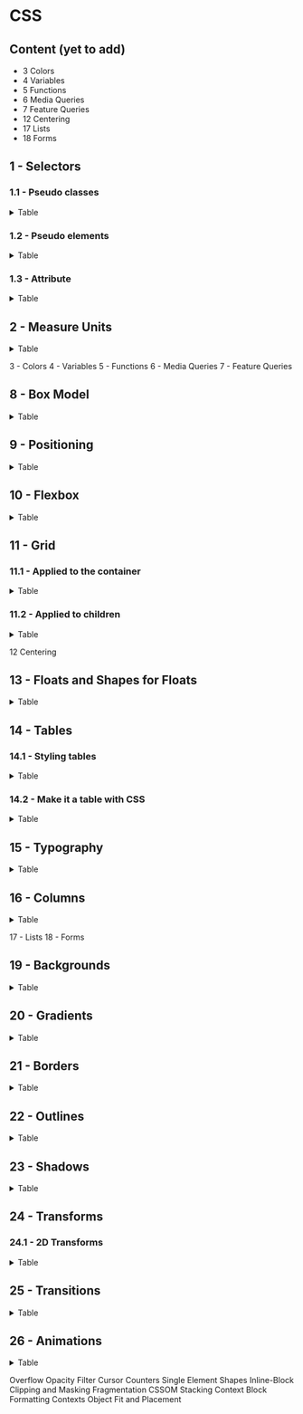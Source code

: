 # CSS

## Content (yet to add)
- 3 Colors
- 4 Variables
- 5 Functions
- 6 Media Queries
- 7 Feature Queries
- 12 Centering
- 17 Lists
- 18 Forms

## 1 - Selectors
### 1.1 - Pseudo classes
<details>
<summary>Table</summary>

|Pseudo class|Notes|Level|
|------------|-----|:---:|
|`:not(...)`|- can use: `:not(:last-child)` `:not(p):not(#id)` `:not([attribute])` `:not(.class)`<br>- cannot use: `:not(:not())` `:not(.class-one.class-two)` `:not(::after)`<br>`:not(a span + span ~ span)` (any combined selector)|:deciduous_tree:|
|`:nth-last-child`|from last|:deciduous_tree:|
|`:nth-child(2)`|if the 2nd element is ul, choses, otherwise no|:deciduous_tree:|
|`:only-child`|only one child|:deciduous_tree:|
|`:first-of-type`|with type in mind|:deciduous_tree:|
|`:last-of-type`|with type in mind|:deciduous_tree:|
|`:nth-of-type(2)`||:deciduous_tree:|
|`:nth-last-of-type(2)`||:deciduous_tree:|
|`:only-of-type`|only one of type inside a parent|
|`:empty`|no element or text inside|:deciduous_tree:|
|`:enabled`||:blossom:|
|`:disabled`||:blossom:|
|`:read-write`||:deciduous_tree:|
|`:read-only`||:deciduous_tree:|
|`:required`||:deciduous_tree:|
|`:optional`||:deciduous_tree:|
|`:checked`||:blossom:|
|`:valid`||:deciduous_tree:|
|`:invalid`||:deciduous_tree:|
|`:in-range`||:seedling:|
|`:out-of-range`||:seedling:|

</details>

### 1.2 - Pseudo elements
<details>
<summary>Table</summary>

|Pseudo element|Notes|Level|
|--------------|-----|:---:|
|`::first-line`||:seedling:|
|`::first-letter`||:seedling:|
|`::before`||:blossom:|
|`::after`||:blossom:|

</details>

### 1.3 - Attribute
<details>
<summary>Table</summary>

|Attribute selector|Notes|Level|
|------------------|-----|:---:|
|`[type="text"]`|exact|:deciduous_tree:|
|`[foo^="bar"]`|starts with 'bar'|:deciduous_tree:|
|`[foo$="bar"]`|ends with 'bar' (good for docs .jpg)|:deciduous_tree:|
|`[foo*="bar"]`|contains 'bar'|:deciduous_tree:|
|`[foo~="bar"]`|'bar' is a separate word|:deciduous_tree:|
|`[foo\|="bar"]`|prefix 'bar', the value has to be either alone or followed by '-'|:deciduous_tree:|

</details>

## 2 - Measure Units
<details>
<summary>Table</summary>

|Unit|Usage and notes|Level|
|----|---------------|:---:|
|`em`|depends on element's font-size|:deciduous_tree:|

</details>

3 - Colors
4 - Variables
5 - Functions
6 - Media Queries
7 - Feature Queries

## 8 - Box Model
<details>
<summary>Table</summary>

|Property|Usage and notes|Level|
|--------|---------------|:---:|
|`width`|- block full width<br>- phrasing width = content<br>- input's width by default = `[size]` attribute, doesn't grow into full parent's width|:blossom:|
|`max-width`|counts of parent|:blossom:|
|`height`||:blossom:|
|`margin`|- phrasing only hor margins<br>- vertical margins collapse to the more value (parent 40px, child 60px = 60px after collapse)<br>- vertical margins drop out of parent if parent doesn't have paddings or borders and it's margin is < child's margin<br>- horizontal margins do not collapse|:blossom:|
|`padding`|- phrasing only hor paddings|:blossom:|
|`display`|`none` removes element + makes una11y|:blossom:|
|`visibility`|`hidden` hides the element, but the place is still there, makes una11y|

</details>

## 9 - Positioning
<details>
<summary>Table</summary>

|Property|Usage and notes|Level|
|--------|---------------|:---:|
|`position`||:blossom:|
|`top`|- by default all coords = auto<br>- no scroll when extends browser's borders|:blossom:|
|`left`|no scroll when extends browser's borders|:blossom:|
|`bottom`|with scroll when extends browser's borders|:blossom:|
|`right`|with scroll when extends browser's borders|:blossom:|

</details>

## 10 - Flexbox
<details>
<summary>Table</summary>

|Property|Usage and notes|Level|
|--------|---------------|:---:|
|`display: flex;`|min and max sizes apply after the basic size is counted (in the very end)|:deciduous_tree:|
|`flex-grow`|- positive int<br>- free space according to coefficient|:deciduous_tree:|
|`flex-shrink`|- positive int number<br>- free shrink according to coefficient<br>- not to shrink = 0<br>- only content shrinks (not paddings or borders)<br>- flex-shrink + multiline flex (only 1 element > container width)|:deciduous_tree:|
|`flex`|- combined property, has problems in some browsers<br>- flex-grow flex-shrink flex-basis<br>- `initial` = 0 1 auto<br>- `auto` = 1 1 auto<br>- `none` = 0 0 auto<br>- `1 0` = 1 0 0%<br>- `1` = 1 1 0%|:seedling:|

</details>

## 11 - Grid
### 11.1 - Applied to the container
<details>
<summary>Table</summary>

|Property|Usage and notes|Level|
|--------|---------------|:---:|
|`display: grid;`|- children become parents grid elements<br>- elements position on the 2d grid between lines<br>- grids could be layered (default - order in HTML)<br>- `z-index` changes layering|:seedling:|

</details>

### 11.2 - Applied to children
<details>
<summary>Table</summary>

|Property|Usage and notes|Level|
|--------|---------------|:---:|
|`grid-column-start: 3;`|starts from 3 vertical line, if end is undefined, ends on next line|:seedling:|
|`grid-column-end: 5;`||:seedling:|
|`grid-column: 3 / 5;`|- start / end<br>- when used without 2nd param, will behave like `-start` property|:seedling:|
|`grid-row-start: 5;`|starts from 5 horizontal line, if end is undefined, ends on next line|:seedling:|
|`grid-row-end: 7;`||:seedling:|
|`grid-row: 5 / 7;`|- start / end<br>- when used without 2nd param, will behave like `-start` property|:seedling:|

</details>

12 Centering

## 13 - Floats and Shapes for Floats
<details>
<summary>Table</summary>

|Property|Usage and notes|Level|
|--------|---------------|:---:|
|`float`|- `left/right/none` basically used to float elements with text<br>- adds sizes to phrasing elements too<br>- shrinks to content<br>- drops out of flow (partially)<br>- block elements after float stop reacting oon float, go up like with `position: absolute;`<br>- inline elements float around the empty side of float element<br>- if all blocks are floats, parent shrinks to 0 height<br>- floats see each other, drop to the next line, but sometimes 'chains' and positions below one of the random floats (awkward behavior)|:seedling:|
|`clear`|`left/right/both/none` forbids floating, if after float - sees it (clearfix pattern)|:seedling:|

</details>

## 14 - Tables
### 14.1 - Styling tables
<details>
<summary>Table</summary>

|Property|Usage and notes|Level|
|--------|---------------|:---:|
|`border-collapse`|`collapse` set on `<table>` to avoid double border|:blossom:|
|`border-spacing: 10px 1rem;`|- set on `<table>`<br>- when `border-collapse` != `collapse`<br>- between table and cells|:seedling:|
|`caption-side`|`top`, `bottom`|:seedling:|
|`background-color`|for `<tr>` we can add only background properties, has almost no self styling|:seedling:|
|`vertical-align`|aligns text inside the cell vertically|:seedling:|

</details>

### 14.2 - Make it a table with CSS
<details>
<summary>Table</summary>

|Display value|Usage and notes|Level|
|-------------|---------------|:---:|
|`table`|`<table>`|:seedling:|
|`inline-table`||:seedling:|
|`table-row`|`<tr>`|:seedling:|
|`table-cell`|`<td>`|:seedling:|
|`table-caption`|`<caption>`|:seedling:|
|`table-header-group`|`<thead>`|:seedling:|
|`table-row-group`|`<tbody>`|:seedling:|
|`table-footer-group`|`<tfoot>`|:seedling:|
|`table-column`|like a `<col>` tag - empty, used for styling a column one - 1st, two - second ...|:seedling:|
|`table-column-group`|like a `<colgroup>` and child `<col>` tags, empty, styles for every child column|:seedling:|

</details>

## 15 - Typography
<details>
<summary>Table</summary>

|Property|Usage and notes|Level|
|--------|---------------|:---:|
|`font-weight`|`bolder`, `lighter` from current or inherited|:blossom:|
|`font-size`|- `px`, `small`, `xx-small` absolute;<br>- `em`, `larger`, `smaller` relative to parent;<br>- `rem` relative to `<html>`|:blossom:|
|`line-height`|`px`, (`%`, coefficient - from font-size)|:blossom:|
|`font-family`|`sans-serif`, `monospace`, `serif`, `cursive`, `fantasy`|:blossom:|
|`text-align`|`start`, `end`, `left`, `right`, `center`, `justify`|:blossom:|
|`font-style`|`normal`, `italic`, `oblique` ('pseudo-italic' made by browser)<br>`vertical-rl`, `vertical-lr`, |:deciduous_tree:|
|`text-transform`|`none`, `uppercase`, `lowercase`, `capitalize`|:blossom:|
|`writing-mode`|`horizontal-tb`|:seedling:|
|`vertical-align`|`baseline`, `top`, `middle`, `bottom`, `%`, `px`<br>for inline element regarding the line<br>used on element, not container<br>`px` or `%` of `line-height`<br>`0%` = `0px` = `baseline` (almost)<br>`px` like `%`, counts > or < side|:deciduous_tree:|
|`color`|`#fff(fff)(ff)`, `rgb(a)`, `hsl(a)`|:blossom:|
|`white-space`|`normal`, `nowrap`<br>`pre`, `pre-wrap` = `<pre>` (pre-wrap to new line if overflow)<br>`break-spaces` = `pre-wrap`, but doesn't touch reserved space<br>`pre-line` = `normal`, but breaks lines on line-break symbol|:seedling:|
|`overflow-wrap`|`normal`, `break-word`|:seedling:|
|`letter-spacing`|`px`, `em`, `rem`, `pt`|:blossom:|
|`text-indent`|+- `%`, `px`, `em`, `pt` indent of the 1st line of the text block (of width)|:seedling:|
|`word-spacing`|`em`, `rem`, `%`, `ch` between words +-, could be used also for inline-blocks and images|:deciduous_tree:|
|`direction`|`ltr`, `rtl` changes columns order, scrollbar position|:seedling:|
|`unicode-bidi`|- `normal` according to used symbols<br>- `embed` according to set direction<br>- `bidi-override` overrides according direction|:seedling:|
|`text-overflow`|- applies only if: 1. one-line block; 2. - overflow is initiated<br>- `clip` default cuts on container size<br>- `ellipsis` - adds `...` in the end|:deciduous_tree:|
|`text-decoration`|`underline`|:deciduous_tree:|
|`text-decoration-line`|`underline`, `line-through`, `overline`, `none`|:deciduous_tree:|
|`text-decoration-style`|`solid`, `double`, `dotted`, `dashed`, `wavy`|:deciduous_tree:|
|`text-decoration-color`|`#fff(fff)(ff)`, `rgb(a)`, `hsl(a)`|:deciduous_tree:|
|`text-shadow`|`1px 1px 1px #000000` x y r-blur (0 default) color (text color default), multiple available|:deciduous_tree:|

</details>

## 16 - Columns
<details>
<summary>Table</summary>

|Property|Usage and notes|Level|
|--------|---------------|:---:|
|`column-count`|int, separates block into equal columns of text|:seedling:|
|`column-width`|min width, if column-count is undefined, browser separates into max available width|:seedling:|
|`column-gap`|`1em` default|:seedling:|

</details>

17 - Lists
18 - Forms

## 19 - Backgrounds
<details>
<summary>Table</summary>

|&nbsp;&nbsp;&nbsp;&nbsp;&nbsp;&nbsp;&nbsp;&nbsp;&nbsp;&nbsp;&nbsp;&nbsp;&nbsp;&nbsp;Property&nbsp;&nbsp;&nbsp;&nbsp;&nbsp;&nbsp;&nbsp;&nbsp;&nbsp;&nbsp;&nbsp;&nbsp;&nbsp;&nbsp;|Usage and notes|Level|
|------------------------|---------------|:---:|
|`background-color`|`#fff(fff)(ff)` `rgb(a)` `hsl(a)`|:blossom:|
|`background-image`|- `url('bg.jpg')` image layers on color<br>- when multiple - 1st is upper|:blossom:|
|`background-repeat`|- `repeat`, `repeat-x(y)` `no-repeat`<br>- `round` repeated parts shrink or grow<br>- `space` adds space between<br>- could be different by x or y|:deciduous_tree:|
|`background-position`|- x y `left` `center` `right` `top` `bottom`<br>- `50%` `50px` +-<br>- `right 30px top 20px` - from any block corner|:deciduous_tree:|
|`background-attachment`|-`scroll` default<br>`fixed` adds very simple parallax effect|:deciduous_tree:|
|`background-size`|-`auto auto` default<br>- `100px, 100% 50%`<br>- `contain` reserves proportions, max sizes with full fill possible, could not cover the whole container<br>- `cover` reserves proportions, min possible sizes to cover the whole container, if block and img proportions are different, img cuts|:deciduous_tree:|
|`background-origin`|- `padding-box` (-borders) default<br>- `border-box` (+padding+borders)<br>- `content-box` (-padding-borders)|:deciduous_tree:|
|`background-clip`|- `border-box` default doesn't cut<br>- `padding-box` cuts till borders<br>- `content-box` cuts with paddings|:seedling:|
|`background`|complex property order `[bc] [bi] [br] [bp] [ba]`|:deciduous_tree:|

</details>

## 20 - Gradients
<details>
<summary>Table</summary>

|&nbsp;&nbsp;&nbsp;&nbsp;&nbsp;&nbsp;&nbsp;&nbsp;&nbsp;&nbsp;&nbsp;&nbsp;&nbsp;&nbsp;&nbsp;&nbsp;&nbsp;&nbsp;&nbsp;&nbsp;&nbsp;&nbsp;&nbsp;&nbsp;Function&nbsp;&nbsp;&nbsp;&nbsp;&nbsp;&nbsp;&nbsp;&nbsp;&nbsp;&nbsp;&nbsp;&nbsp;&nbsp;&nbsp;&nbsp;&nbsp;&nbsp;&nbsp;&nbsp;&nbsp;&nbsp;&nbsp;&nbsp;&nbsp;|Usage and notes|Level|
|--------|---------------|:---:|
|`linear-gradient()`|- `[to top], yellow, green, red, black`<br>- `to bottom` default<br>- `top`, `bottom`, `left`, `right` straight<br>- `right top`, `right bottom` diagonal<br>- `90deg`, `-90deg`<br>- diagonal always to corners, `45deg` not<br>- `red 0%, yellow 100%` adds the color stop, the most colorful point, where other color starts<br>- if for siblings, add same color stop, sharp transition (like stripes)|:deciduous_tree:|
|`repeating-linear-gradient()`|- gradient size (fragment) = last color stop, to see the repetition gradient size should be < element size<br>- if 1st and last colors are the same, the transition will be sharp, equal colors needed<br>- color stop usually px, but % could be used too<br>- can imitate linear-gradient + bg-size + repeat|:deciduous_tree:|

</details>

## 21 - Borders
<details>
<summary>Table</summary>

|Property|Usage and notes|Level|
|--------|---------------|:---:|
|`border-style`|- `groove` looks like carved into the page<br>- `ridge` opposite to `groove`|:seedling:|
|`border-radius`|- tl tr br bl<br>- of a circle corner radius<br>- `10px 20px 30px 40px / 5px 15px 25px 35px`|:blossom:|
|`border-top-left-radius`|`30px 15px` hor vert, could be different|:blossom:|
|`border-image`|complex property|:seedling:|
|`border-image-source`|- `url('bg.png')` or gradients also work<br>- by default fills only corners with the whole background-image|:seedling:|
|`border-image-slice`|- `px`, `%` paddings from sides of image to 4 lines<br>- `fill` will fill center too|:seedling:|
|`border-image-repeat`|`stretch` default, can use different to hor and vert<br>- `round` grows evenly<br>- `space` leaves space between|:seedling:|
|`border-image-width`|> border-width = under content|:seedling:|
|`border-image-outset`|almost = `outline-offset`, moves border out of elements borders, evenly grows the image (no neg numbers)|:seedling:|
|||:seedling:|

</details>

## 22 - Outlines
<details>
<summary>Table</summary>

|Property|Usage and notes|Level|
|--------|---------------|:---:|
|`outline`|- `1px solid #000`<br>- can't use only for some sides<br>- styles like a border|:deciduous_tree:|
|`outline-offset`|+- outline position|:deciduous_tree:|
|`outline-style`|- `groove` looks like carved into the page<br>- `ridge` opposite to `groove`|:seedling:|

</details>

## 23 - Shadows
<details>
<summary>Table</summary>

|Property|Usage and notes|Level|
|--------|---------------|:---:|
|`box-shadow`|- `[inset] x y [blur] [spread] [color]`<br>- `blur` less = more strict<br>- `spread` +more -less than element<br>- `color` default = `color` of the element<br>- if only `spread` with + looks like border<br>- `blur` + `spread` negative = light shadow<br>- `blur` + no `spread` = default shadow<br>- `blur` > `spread` = darker than default<br>- `blur` < `spread` = too dark shadow<br>- multi shadows = upper in the list = upper layering|:deciduous_tree:|

</details>

## 24 - Transforms
### 24.1 - 2D Transforms
<details>
<summary>Table</summary>

|Property or function|Usage and notes|Level|
|--------|---------------|:---:|
|`transform`|`translate(...) rotate(...)` order matters|:deciduous_tree:|
|`translateX()`<br>`translateY()`<br>`translate(X, [Y])`|if no Y, Y = 0|:deciduous_tree:|
|`scaleX()`<br>`scaleY()`<br>`scale(X, [Y])`|- if no Y, Y = X (base point = 1)<br>- `0` shrinks the element, couldn't see (invisible)<br>- if negative num, element rotates (mirrors)|:seedling:|
|`rotate()`|- `180deg`<br>- by default relatively elements center<br>- rotates with coordinate grid|:deciduous_tree:|
|`skewX()`<br>`skewY()`<br>`skew(X, [Y])`|- if no Y, Y = 0, but `skew()` has bugs<br>- x = +left -right<br>- y = +down -up|:seedling:|
|`transform-origin`|- `X [Y]` if Y is unset, Y = 50%<br>- `50% 50%` default<br>- `px`, `em`, `%`, `left-right`, `top-bottom`<br>- with `rotate` changes the axis<br>- with `scale` to what place shrink<br>- with `scale(0)` to `scale(1)` could be added different effects|:seedling:|

</details>

## 25 - Transitions
<details>
<summary>Table</summary>

|Property|Usage and notes|Level|
|--------|---------------|:---:|
|`transition`|`width 1s ease-in 2s` duration, delay complex property|:deciduous_tree:|
|`transition-duration`|`1s`, `300ms` default applied to all properties|:blossom:|
|`transition-property`|`width`, `height`, `opacity` if different duration, order must be the same|:deciduous_tree:|
|`transition-delay`|`1s`, `300ms` delay before start|:blossom:|
|`transition-timing-function`|- `ease` default = `cubic-bezier(0, 0.42, 0, 1, 1)`<br>- `linear` even<br>- `ease-in`, `ease-out`, `ease-in-out`<br>- `cubic-bezier(0, X1, Y1, X2, Y2)` X, Y coords form 0 to 1<br>- `steps(6, end)` int count, keyword for direction<br>- animates like 'dashes'<br>- first/last step executes evenly with start/end of the transition|:deciduous_tree:|

</details>

## 26 - Animations
<details>
<summary>Table</summary>

|Property|Usage and notes|Level|
|--------|---------------|:---:|
|`@keyframes <name> {}`|- `0% { width: 100%; }`<br>- start and end steps are either `from ... to` or `0% 100%`, steps inside are in `%`<br>- if no start point, animation runs from basic elements state to 1st existing step<br>- if there is no last step, after last inner step animation runs backwards to initial state<br>- steps could be in any order, but chronological preferred|:deciduous_tree:|
|`animation`|`<name> 1s` one element can have multiple animations|:deciduous_tree:|
|`animation-name`|`name1, name2`|:deciduous_tree:|
|`animation-duration`|`1s`, `300ms`|:deciduous_tree:|
|`animation-iteration-count`|- `0` won't run<br>- positive int = runs count<br>- `infinite`|:deciduous_tree:|
|`animation-direction`|- `normal`, `reverse`<br>- `alternate` when count > 1 odd = `normal`, even = `reverse`<br>- `alternate-reverse`|:deciduous_tree:|
|`animation-delay`|`1s`, `300ms` delay before start|:deciduous_tree:|
|`animation-fill-mode`|- if animation effect visible when ends<br>- `forwards` keeps the final state (even when several runs or `reverse`)<br>- `backwards` keeps state initial or `0%` / `from`<br>- if `delay` + `backwards` = styles `from` / `0%` apply before delay (animation starts)<br>- `both` = `forwards` + `backwards`|:deciduous_tree:|
|`animation-play-state`|- `running` default<br>- `paused` stopped|:deciduous_tree:|
|`animation-timing-function`|- `ease` slow-slow default<br>- `linear` evenly<br>- `ease-in` slow-fast<br>- `ease-out` fast-slow<br>- `ease-in-out` almost like `ease`, but more intensive<br>- `cubic-bezier(...)`<br>- `steps(6, start)`|:deciduous_tree:|

</details>

Overflow
Opacity
Filter
Cursor
Counters
Single Element Shapes
Inline-Block
Clipping and Masking
Fragmentation
CSSOM
Stacking Context
Block Formatting Contexts
Object Fit and Placement